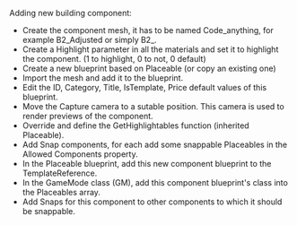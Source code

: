 Adding new building component:

- Create the component mesh, it has to be named Code_anything, for example B2_Adjusted or simply B2_.
- Create a Highlight parameter in all the materials and set it to highlight the component. (1 to highlight, 0 to not, 0 default)
- Create a new blueprint based on Placeable (or copy an existing one)
- Import the mesh and add it to the blueprint.
- Edit the ID, Category, Title, IsTemplate, Price default values of this blueprint.
- Move the Capture camera to a sutable position. This camera is used to render previews of the component.
- Override and define the GetHighlightables function (inherited Placeable).
- Add Snap components, for each add some snappable Placeables in the Allowed Components property.
- In the Placeable blueprint, add this new component blueprint to the TemplateReference.
- In the GameMode class (GM), add this component blueprint's class into the Placeables array.
- Add Snaps for this component to other components to which it should be snappable.